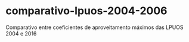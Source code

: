 # comparativo-lpuos-2004-2006
Comparativo entre coeficientes de aproveitamento máximos das LPUOS 2004 e 2016
